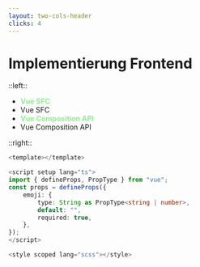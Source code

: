 ```yaml
---
layout: two-cols-header
clicks: 4
---
```


# Implementierung Frontend

::left::

<ul>
    <li v-if="$slidev.nav.clicks >= 1 "><strong>Vue SFC</strong></li><li v-else>Vue SFC</li>
    <li v-if="$slidev.nav.clicks >= 1 "><strong>Vue Composition API</strong></li><li v-else>Vue Composition API</li>
</ul>

<style>
    strong {
        color: lightgreen !important;
    }
</style>

::right::
<v-clicks>

```ts {all|1|3-13|14}
<template></template>

<script setup lang="ts">
import { defineProps, PropType } from "vue";
const props = defineProps({
	emoji: {
		type: String as PropType<string | number>,
		default: "",
		required: true,
	},
});
</script>

<style scoped lang="scss"></style>
```

</v-clicks>
